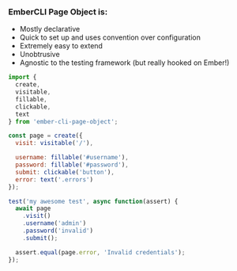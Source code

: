 ### EmberCLI Page Object is:
- Mostly declarative
- Quick to set up and uses convention over configuration
- Extremely easy to extend
- Unobtrusive
- Agnostic to the testing framework (but really hooked on Ember!)

```javascript
import {
  create,
  visitable,
  fillable,
  clickable,
  text
} from 'ember-cli-page-object';

const page = create({
  visit: visitable('/'),

  username: fillable('#username'),
  password: fillable('#password'),
  submit: clickable('button'),
  error: text('.errors')
});

test('my awesome test', async function(assert) {
  await page
    .visit()
    .username('admin')
    .password('invalid')
    .submit();

  assert.equal(page.error, 'Invalid credentials');
});
```